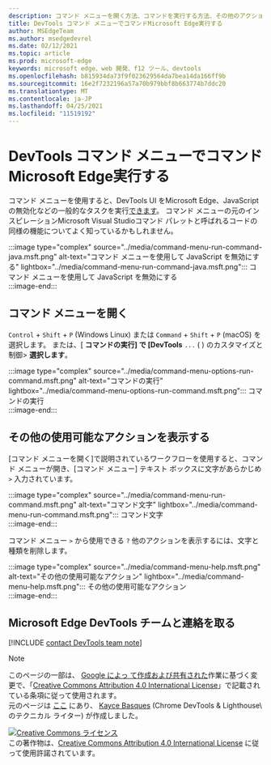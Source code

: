 ```yaml
---
description: コマンド メニューを開く方法、コマンドを実行する方法、その他のアクションを確認する方法などのガイド。
title: DevTools コマンド メニューでコマンドMicrosoft Edge実行する
author: MSEdgeTeam
ms.author: msedgedevrel
ms.date: 02/12/2021
ms.topic: article
ms.prod: microsoft-edge
keywords: microsoft edge、web 開発、f12 ツール、devtools
ms.openlocfilehash: b815934da73f9f023629564da7bea14da166ff9b
ms.sourcegitcommit: 16e2f7232196a57a70b979bbf8b663774b7ddc20
ms.translationtype: MT
ms.contentlocale: ja-JP
ms.lasthandoff: 04/25/2021
ms.locfileid: "11519192"
---
```

<!-- Copyright Kayce Basques 

   Licensed under the Apache License, Version 2.0 (the "License");
   you may not use this file except in compliance with the License.
   You may obtain a copy of the License at

       https://www.apache.org/licenses/LICENSE-2.0

   Unless required by applicable law or agreed to in writing, software
   distributed under the License is distributed on an "AS IS" BASIS,
   WITHOUT WARRANTIES OR CONDITIONS OF ANY KIND, either express or implied.
   See the License for the specific language governing permissions and
   limitations under the License.  -->  

# <a name="run-commands-with-the-microsoft-edge-devtools-command-menu"></a>DevTools コマンド メニューでコマンドMicrosoft Edge実行する  

コマンド メニューを使用すると、DevTools UI をMicrosoft Edge、JavaScript の無効化などの一般的なタスクを実行[できます][JavascriptDisable]。  コマンド メニューの元のインスピレーションMicrosoft Visual Studioコマンド パレットと呼ばれるコードの[][VisualStudioCodeUICommandPalette]同様の機能についてよく知っているかもしれません。  

:::image type="complex" source="../media/command-menu-run-command-java.msft.png" alt-text="コマンド メニューを使用して JavaScript を無効にする" lightbox="../media/command-menu-run-command-java.msft.png":::
   コマンド メニューを使用して JavaScript を無効にする  
:::image-end:::  

## <a name="open-the-command-menu"></a>コマンド メニューを開く  

`Control` + `Shift` + `P` \(Windows Linux\) または `Command` + `Shift` + `P` \(macOS\) を選択します。 または、[ **コマンドの実行] で [DevTools** `...` \( \) のカスタマイズと制御> **選択します**。  

:::image type="complex" source="../media/command-menu-options-run-command.msft.png" alt-text="コマンドの実行" lightbox="../media/command-menu-options-run-command.msft.png":::
   コマンドの実行  
:::image-end:::  

## <a name="display-other-available-actions"></a>その他の使用可能なアクションを表示する  

[コマンド メニューを開く][](#open-the-command-menu)で説明されているワークフローを使用すると、コマンド メニューが開き、[コマンド メニュー] テキスト ボックスに文字があらかじめ `>` 入力されています。  

:::image type="complex" source="../media/command-menu-run-command.msft.png" alt-text="コマンド文字" lightbox="../media/command-menu-run-command.msft.png":::
   コマンド文字  
:::image-end:::  

コマンド メニュー `>` から使用できる `?` 他のアクションを表示するには、文字と種類を削除します。  

:::image type="complex" source="../media/command-menu-help.msft.png" alt-text="その他の使用可能なアクション" lightbox="../media/command-menu-help.msft.png":::
   その他の使用可能なアクション  
:::image-end:::  

## <a name="getting-in-touch-with-the-microsoft-edge-devtools-team"></a>Microsoft Edge DevTools チームと連絡を取る  

[!INCLUDE [contact DevTools team note](../includes/contact-devtools-team-note.md)]  

<!-- links -->  

[JavascriptDisable]: ../javascript/disable.md "DevTools ファイルを使用Microsoft Edge JavaScript を無効|Microsoft Docs"  

[VisualStudioCodeUICommandPalette]: https://code.visualstudio.com/docs/getstarted/userinterface#_command-palette "コマンド パレット - Visual Studio Code UI"  

> [!NOTE]
> このページの一部は、 [Google によっ て作成および共有された][GoogleSitePolicies]作業に基づく変更で、「[Creative Commons Attribution 4.0 International License][CCA4IL]」で記載されている条項に従って使用されます。  
> 元のページは [ここ](https://developers.google.com/web/tools/chrome-devtools/command-menu/index) にあり、 [Kayce Basques][KayceBasques] \(Chrome DevTools \& Lighthouse\ のテクニカル ライター) が作成しました。  

[![Creative Commons ライセンス][CCby4Image]][CCA4IL]  
この著作物は、[Creative Commons Attribution 4.0 International License][CCA4IL] に従って使用許諾されています。  

[CCA4IL]: https://creativecommons.org/licenses/by/4.0  
[CCby4Image]: https://i.creativecommons.org/l/by/4.0/88x31.png  
[GoogleSitePolicies]: https://developers.google.com/terms/site-policies  
[KayceBasques]: https://developers.google.com/web/resources/contributors/kaycebasques  
